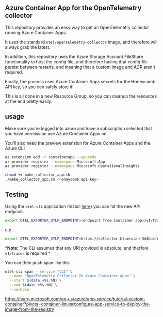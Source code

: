 ## Azure Container App for the OpenTelemetry collector

This repository provides an easy way to get an OpenTelemetry collector running Azure Container Apps.

It uses the standard `otel/opentelemetry-collector` image, and therefore will always grab the latest.

In addition, this repository uses the Azure Storage Account FileShare functionality to host the config file, and therefore having that config file persist between restarts, and meaning that a custom image and ACR aren't required.

Finally, the process uses Azure Container Apps secrets for the Honeycomb API key, so you can safely store it!

This is all done in a new Resource Group, so you can cleanup the resources at the end pretty easily.

## usage

Make sure you're logged into azure and have a subscription selected that you have permission use Azure Container Apps on.

You'll also need the preview extension for Azure Container Apps and the Azure CLI

```bash
az extension add -n containerapp --upgrade
az provider register --namespace Microsoft.App
az provider register --namespace Microsoft.OperationalInsights
```

```bash
chmod +x make_collector_app.sh
./make_collector_app.sh <honeycomb api key>
```

## Testing

Using the `otel-cli` application (Install [here](https://github.com/equinix-labs/otel-cli)) you can hit the new API endpoint.

```bash
export OTEL_EXPORTER_OTLP_ENDPOINT=<endpoint from Container app>/v1/traces
```

e.g.

```bash
export OTEL_EXPORTER_OTLP_ENDPOINT=https://collector.blueislan-3d4basfgfe9.uksouth.azurecontainerapps.io/v1/traces
```

***Note:** The CLI assumes that any URI provided is absolute, and therfore `v1/traces` is required *

You can then push span like this

```bash
otel-cli span --service "CLI" \
  --name "OpenTelemetry Collector In Azure Container Apps" \
  --start $(date +%s.%N) \
  --end $(date +%s.%N) \
  --verbose
```

https://learn.microsoft.com/en-us/azure/app-service/tutorial-custom-container?pivots=container-linux#configure-app-service-to-deploy-the-image-from-the-registry